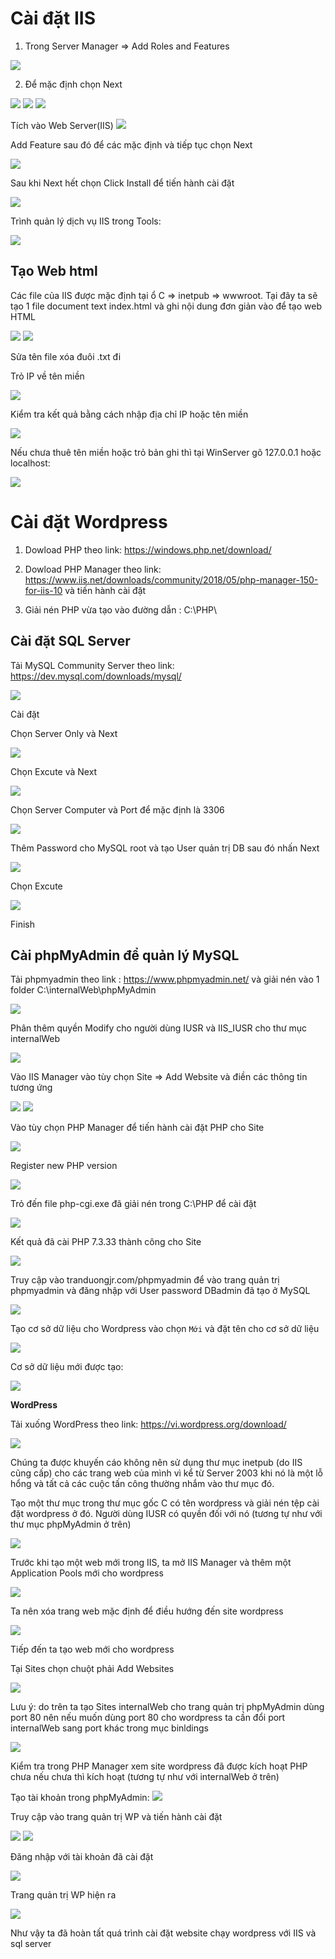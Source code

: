 # Cài đặt IIS

1. Trong Server Manager => Add Roles and Features

<img src="img/1.png">

2. Để mặc định chọn Next

<img src="img/2.png">
<img src="img/3.png">
<img src="img/4.png">

Tích vào Web Server(IIS)
<img src="img/5.png">

Add Feature sau đó để các mặc định và tiếp tục chọn Next

<img src="img/6.png">

Sau khi Next hết chọn Click Install để tiến hành cài đặt

<img src="img/7.png">

Trình quản lý dịch vụ IIS trong Tools:

<img src="img/8.png">

## Tạo Web html

Các file của IIS được mặc định tại ổ C => inetpub => wwwroot. Tại đây ta sẽ tạo 1 file document text index.html và ghi nội dung đơn giản vào để tạo web HTML

<img src="img/9.png">
<img src="img/10.png">

Sửa tên file xóa đuôi .txt đi

Trỏ IP về tên miền 

<img src="img/12.png">

Kiểm tra kết quả bằng cách nhập địa chỉ IP hoặc tên miền

<img src="img/11.png">

Nếu chưa thuê tên miền hoặc trỏ bản ghi thì tại WinServer gõ 127.0.0.1 hoặc localhost:

<img src="img/13.png">

# Cài đặt Wordpress

1. Dowload PHP theo link: https://windows.php.net/download/

2. Dowload PHP Manager theo link: https://www.iis.net/downloads/community/2018/05/php-manager-150-for-iis-10 và tiến hành cài đặt

3. Giải nén PHP vừa tạo vào đường dẫn : C:\PHP\

## Cài đặt SQL Server

Tải MySQL Community Server theo link: https://dev.mysql.com/downloads/mysql/

<img src="img/20.png">

Cài đặt

Chọn Server Only và Next

<img src="img/21.png">

Chọn Excute và Next

<img src="img/22.png">

Chọn Server Computer và Port để mặc định là 3306

<img src="img/23.png">

Thêm Password cho MySQL root và tạo User quản trị DB sau đó nhấn Next

<img src="img/24.png">

Chọn Excute

<img src="img/25.png">

Finish

## Cài phpMyAdmin để quản lý MySQL
Tải phpmyadmin theo link : https://www.phpmyadmin.net/ và giải nén vào 1 folder C:\internalWeb\phpMyAdmin

<img src="img/27.png">

Phân thêm quyền Modify cho người dùng IUSR và IIS_IUSR cho thư mục internalWeb

<img src="img/28.png">

Vào IIS Manager vào tùy chọn Site => Add Website và điền các thông tin tương ứng

<img src="img/29.png">

<img src="img/30.png">

Vào tùy chọn PHP Manager để tiến hành cài đặt PHP cho Site

<img src="img/31.png">

Register new PHP version

<img src="img/32.png">

Trỏ đến file php-cgi.exe đã giải nén trong C:\PHP để cài đặt

<img src="img/33.png">

Kết quả đã cài PHP 7.3.33 thành công cho Site

<img src="img/34.png">

Truy cập vào tranduongjr.com/phpmyadmin để vào trang quản trị phpmyadmin và đăng nhập với User password DBadmin đã tạo ở MySQL

<img src="img/35.png">

Tạo cơ sở dữ liệu cho Wordpress vào chọn ``` Mới ``` và đặt tên cho cơ sở dữ liệu

<img src="img/36.png">

Cơ sở dữ liệu mới được tạo:

<img src="img/37.png">

**WordPress**

Tải xuống WordPress theo link: https://vi.wordpress.org/download/

<img src="img/38.png">

Chúng ta được khuyến cáo không nên sử dụng thư mục inetpub (do IIS cũng cấp) cho các trang web của mình vì kể từ Server 2003 khi nó là một lỗ hổng và tất cả các cuộc tấn công thường nhắm vào thư mục đó.

Tạo một thư mục trong thư mục gốc C có tên wordpress và giải nén tệp cài đặt wordpress ở đó. Người dùng IUSR có quyền đối với nó (tương tự như với thư mục phpMyAdmin ở trên)

<img src="img/39.png">

Trước khi tạo một web mới trong IIS, ta mở IIS Manager và thêm một Application Pools mới cho wordpress

<img src="img/40.png">

Ta nên xóa trang web mặc định để điều hướng đến site wordpress

<img src="img/41.png">

Tiếp đến ta tạo web mới cho wordpress

Tại Sites chọn chuột phải Add Websites

<img src="img/42.png">

Lưu ý: do trên ta tạo Sites internalWeb cho trang quản trị phpMyAdmin dùng port 80 nên nếu muốn dùng port 80 cho wordpress ta cần đổi port internalWeb sang port khác trong mục binldings

<img src="img/43.png">

Kiểm tra trong PHP Manager xem site wordpress đã được kích hoạt PHP chưa nếu chưa thì kích hoạt (tương tự như với internalWeb ở trên)

Tạo tài khoản trong phpMyAdmin:
<img src="img/45.png">

Truy cập vào trang quản trị WP và tiến hành cài đặt

<img src="img/44.png">

<img src="img/46.png">

Đăng nhập với tài khoản đã cài đặt

<img src="img/47.png">

Trang quản trị WP hiện ra

<img src="img/48.png">

Như vậy ta đã hoàn tất quá trình cài đặt website chạy wordpress với IIS và sql server
